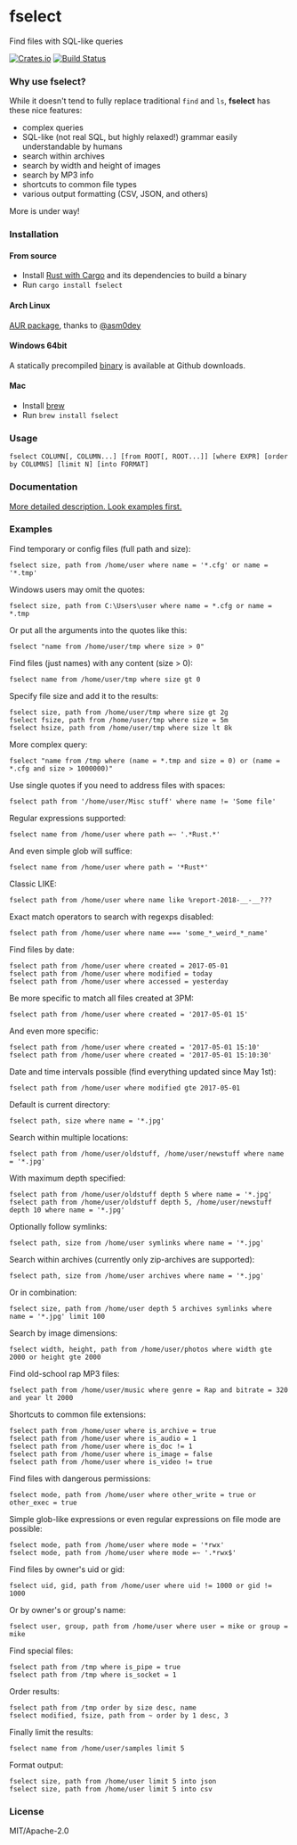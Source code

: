 # fselect
Find files with SQL-like queries

[![Crates.io](https://img.shields.io/crates/v/fselect.svg)](https://crates.io/crates/fselect)
[![Build Status](https://travis-ci.org/jhspetersson/fselect.svg?branch=master)](https://travis-ci.org/jhspetersson/fselect)

### Why use fselect?

While it doesn't tend to fully replace traditional `find` and `ls`, **fselect** has these nice features:

* complex queries
* SQL-like (not real SQL, but highly relaxed!) grammar easily understandable by humans
* search within archives
* search by width and height of images
* search by MP3 info
* shortcuts to common file types
* various output formatting (CSV, JSON, and others)

More is under way!

### Installation

#### From source

* Install [Rust with Cargo](https://www.rust-lang.org/en-US/install.html) and its dependencies to build a binary
* Run `cargo install fselect`

#### Arch Linux

[AUR package](https://aur.archlinux.org/packages/fselect/), thanks to [@asm0dey](https://github.com/asm0dey)

#### Windows 64bit

A statically precompiled [binary](https://github.com/jhspetersson/fselect/releases/download/0.4.1/fselect.zip) is available at Github downloads.

#### Mac

* Install [brew](https://docs.brew.sh/Installation)
* Run `brew install fselect`

### Usage

    fselect COLUMN[, COLUMN...] [from ROOT[, ROOT...]] [where EXPR] [order by COLUMNS] [limit N] [into FORMAT]

### Documentation

[More detailed description. Look examples first.](docs/usage.md)

### Examples

Find temporary or config files (full path and size):

    fselect size, path from /home/user where name = '*.cfg' or name = '*.tmp'
    
Windows users may omit the quotes:

    fselect size, path from C:\Users\user where name = *.cfg or name = *.tmp

Or put all the arguments into the quotes like this:

    fselect "name from /home/user/tmp where size > 0"

Find files (just names) with any content (size > 0):

    fselect name from /home/user/tmp where size gt 0

Specify file size and add it to the results:

    fselect size, path from /home/user/tmp where size gt 2g
    fselect fsize, path from /home/user/tmp where size = 5m
    fselect hsize, path from /home/user/tmp where size lt 8k
    
More complex query:

    fselect "name from /tmp where (name = *.tmp and size = 0) or (name = *.cfg and size > 1000000)"
    
Use single quotes if you need to address files with spaces:

    fselect path from '/home/user/Misc stuff' where name != 'Some file'
    
Regular expressions supported:

    fselect name from /home/user where path =~ '.*Rust.*'
    
And even simple glob will suffice:

    fselect name from /home/user where path = '*Rust*'
    
Classic LIKE:

    fselect path from /home/user where name like %report-2018-__-__???
    
Exact match operators to search with regexps disabled:

    fselect path from /home/user where name === 'some_*_weird_*_name'
    
Find files by date:

    fselect path from /home/user where created = 2017-05-01
    fselect path from /home/user where modified = today
    fselect path from /home/user where accessed = yesterday
    
Be more specific to match all files created at 3PM:

    fselect path from /home/user where created = '2017-05-01 15'
    
And even more specific:

    fselect path from /home/user where created = '2017-05-01 15:10'
    fselect path from /home/user where created = '2017-05-01 15:10:30'
    
Date and time intervals possible (find everything updated since May 1st):

    fselect path from /home/user where modified gte 2017-05-01
    
Default is current directory:

    fselect path, size where name = '*.jpg'
    
Search within multiple locations:

    fselect path from /home/user/oldstuff, /home/user/newstuff where name = '*.jpg'
    
With maximum depth specified:

    fselect path from /home/user/oldstuff depth 5 where name = '*.jpg'
    fselect path from /home/user/oldstuff depth 5, /home/user/newstuff depth 10 where name = '*.jpg'

Optionally follow symlinks:

    fselect path, size from /home/user symlinks where name = '*.jpg'
    
Search within archives (currently only zip-archives are supported):

    fselect path, size from /home/user archives where name = '*.jpg'
    
Or in combination:

    fselect size, path from /home/user depth 5 archives symlinks where name = '*.jpg' limit 100    
    
Search by image dimensions:

    fselect width, height, path from /home/user/photos where width gte 2000 or height gte 2000
    
Find old-school rap MP3 files:

    fselect path from /home/user/music where genre = Rap and bitrate = 320 and year lt 2000  
    
Shortcuts to common file extensions:

    fselect path from /home/user where is_archive = true
    fselect path from /home/user where is_audio = 1
    fselect path from /home/user where is_doc != 1
    fselect path from /home/user where is_image = false
    fselect path from /home/user where is_video != true
    
Find files with dangerous permissions:
    
    fselect mode, path from /home/user where other_write = true or other_exec = true
    
Simple glob-like expressions or even regular expressions on file mode are possible:
    
    fselect mode, path from /home/user where mode = '*rwx'
    fselect mode, path from /home/user where mode =~ '.*rwx$'
    
Find files by owner's uid or gid:

    fselect uid, gid, path from /home/user where uid != 1000 or gid != 1000
    
Or by owner's or group's name:

    fselect user, group, path from /home/user where user = mike or group = mike

Find special files:

    fselect path from /tmp where is_pipe = true
    fselect path from /tmp where is_socket = 1

Order results:

    fselect path from /tmp order by size desc, name
    fselect modified, fsize, path from ~ order by 1 desc, 3
    
Finally limit the results:

    fselect name from /home/user/samples limit 5 
    
Format output:

    fselect size, path from /home/user limit 5 into json
    fselect size, path from /home/user limit 5 into csv

### License

MIT/Apache-2.0
